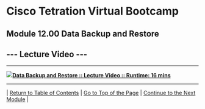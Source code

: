 # Cisco Tetration Virtual Bootcamp
  
## Module 12.00  Data Backup and Restore


## --- Lecture Video ---  
---
<a href="https://deftcon-tetration-virtual-bootcamp.s3.us-east-2.amazonaws.com/lectures/Module_12.00__Lecture__Data_Backup_and_Restore.mp4" style="font-weight:bold"><img src="https://tetration.guru/bootcamp-w-vids/diagrams/images/video_icon_small.png">Data Backup and Restore :: Lecture Video :: Runtime: 16 mins</a>  
  
---  


| [Return to Table of Contents](https://tetration.guru/bootcamp-w-vids/) | [Go to Top of the Page](README.md) | [Continue to the Next Module](../module_13/) |